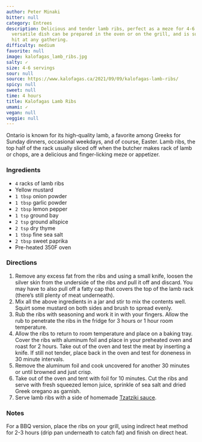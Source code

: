 ```yaml
---
author: Peter Minaki
bitter: null
category: Entrees
description: Delicious and tender lamb ribs, perfect as a meze for 4-6 people. This
  versatile dish can be prepared in the oven or on the grill, and is sure to be a
  hit at any gathering.
difficulty: medium
favorite: null
image: kalofagas_lamb_ribs.jpg
salty: ✓
size: 4-6 servings
sour: null
source: https://www.kalofagas.ca/2021/09/09/kalofagas-lamb-ribs/
spicy: null
sweet: null
time: 4 hours
title: Kalofagas Lamb Ribs
umami: ✓
vegan: null
veggie: null
---
```

Ontario is known for its high-quality lamb, a favorite among Greeks for Sunday dinners, occasional weekdays, and of course, Easter. Lamb ribs, the top half of the rack usually sliced off when the butcher makes rack of lamb or chops, are a delicious and finger-licking meze or appetizer.

### Ingredients

* `4` racks of lamb ribs
* Yellow mustard
* `1 tbsp` onion powder
* `1 tbsp` garlic powder
* `2 tbsp` lemon pepper
* `1 tsp` ground bay
* `2 tsp` ground allspice
* `2 tsp` dry thyme
* `1 tbsp` fine sea salt
* `2 tbsp` sweet paprika
* Pre-heated 350F oven

### Directions

1. Remove any excess fat from the ribs and using a small knife, loosen the silver skin from the underside of the ribs and pull it off and discard. You may have to also pull off a fatty cap that covers the top of the lamb rack (there’s still plenty of meat underneath).
2. Mix all the above ingredients in a jar and stir to mix the contents well. Squirt some mustard on both sides and brush to spread evenly.
3. Rub the ribs with seasoning and work it in with your fingers. Allow the rub to penetrate the ribs in the fridge for 3 hours or 1 hour room temperature.
4. Allow the ribs to return to room temperature and place on a baking tray. Cover the ribs with aluminum foil and place in your preheated oven and roast for 2 hours. Take out of the oven and test the meat by inserting a knife. If still not tender, place back in the oven and test for doneness in 30 minute intervals.
5. Remove the aluminum foil and cook uncovered for another 30 minutes or until browned and just crisp.
6. Take out of the oven and tent with foil for 10 minutes. Cut the ribs and serve with fresh squeezed lemon juice, sprinkle of sea salt and dried Greek oregano as garnish.
7. Serve lamb ribs with a side of homemade [Tzatziki sauce](https://www.kalofagas.ca/2010/02/01/tzatziki/).

### Notes

For a BBQ version, place the ribs on your grill, using indirect heat method for 2-3 hours (drip pan underneath to catch fat) and finish on direct heat.